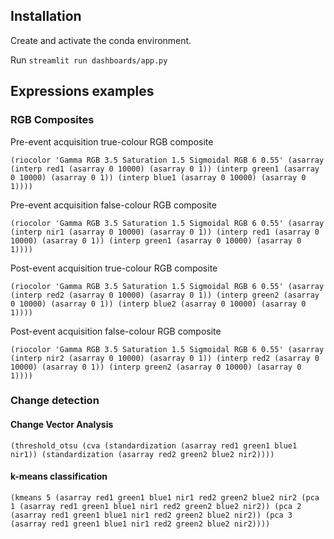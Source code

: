 ## Installation 

Create and activate the conda environment.

Run `streamlit run dashboards/app.py` 


## Expressions examples

### RGB Composites

Pre-event acquisition true-colour RGB composite

```
(riocolor 'Gamma RGB 3.5 Saturation 1.5 Sigmoidal RGB 6 0.55' (asarray (interp red1 (asarray 0 10000) (asarray 0 1)) (interp green1 (asarray 0 10000) (asarray 0 1)) (interp blue1 (asarray 0 10000) (asarray 0 1))))
```

Pre-event acquisition false-colour RGB composite

```
(riocolor 'Gamma RGB 3.5 Saturation 1.5 Sigmoidal RGB 6 0.55' (asarray (interp nir1 (asarray 0 10000) (asarray 0 1)) (interp red1 (asarray 0 10000) (asarray 0 1)) (interp green1 (asarray 0 10000) (asarray 0 1))))
```


Post-event acquisition true-colour RGB composite

```
(riocolor 'Gamma RGB 3.5 Saturation 1.5 Sigmoidal RGB 6 0.55' (asarray (interp red2 (asarray 0 10000) (asarray 0 1)) (interp green2 (asarray 0 10000) (asarray 0 1)) (interp blue2 (asarray 0 10000) (asarray 0 1))))
```

Post-event acquisition false-colour RGB composite

```
(riocolor 'Gamma RGB 3.5 Saturation 1.5 Sigmoidal RGB 6 0.55' (asarray (interp nir2 (asarray 0 10000) (asarray 0 1)) (interp red2 (asarray 0 10000) (asarray 0 1)) (interp green2 (asarray 0 10000) (asarray 0 1))))
```

### Change detection

#### Change Vector Analysis

```
(threshold_otsu (cva (standardization (asarray red1 green1 blue1 nir1)) (standardization (asarray red2 green2 blue2 nir2))))
```

#### k-means classification 


```
(kmeans 5 (asarray red1 green1 blue1 nir1 red2 green2 blue2 nir2 (pca 1 (asarray red1 green1 blue1 nir1 red2 green2 blue2 nir2)) (pca 2 (asarray red1 green1 blue1 nir1 red2 green2 blue2 nir2)) (pca 3 (asarray red1 green1 blue1 nir1 red2 green2 blue2 nir2))))
```
